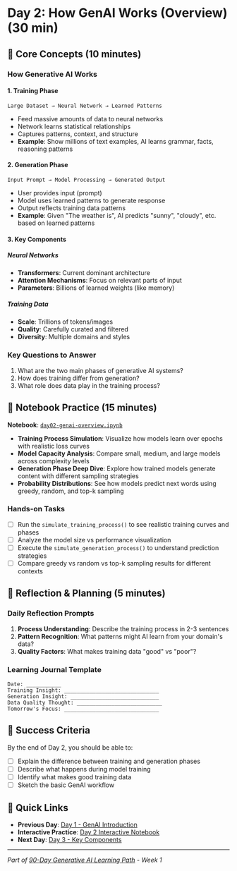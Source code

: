 <!-- filename: day02-genai-overview.md -->
# Day 2: How GenAI Works (Overview) (30 min)

## 📖 Core Concepts (10 minutes)

### How Generative AI Works

#### 1. **Training Phase**

```text
Large Dataset → Neural Network → Learned Patterns
```

- Feed massive amounts of data to neural networks
- Network learns statistical relationships
- Captures patterns, context, and structure
- **Example**: Show millions of text examples, AI learns grammar, facts, reasoning patterns

#### 2. **Generation Phase**

```text
Input Prompt → Model Processing → Generated Output
```

- User provides input (prompt)
- Model uses learned patterns to generate response
- Output reflects training data patterns
- **Example**: Given "The weather is", AI predicts "sunny", "cloudy", etc. based on learned patterns

#### 3. **Key Components**

##### Neural Networks

- **Transformers**: Current dominant architecture
- **Attention Mechanisms**: Focus on relevant parts of input
- **Parameters**: Billions of learned weights (like memory)

##### Training Data

- **Scale**: Trillions of tokens/images
- **Quality**: Carefully curated and filtered
- **Diversity**: Multiple domains and styles

### Key Questions to Answer

1. What are the two main phases of generative AI systems?
2. How does training differ from generation?
3. What role does data play in the training process?

## 🔬 Notebook Practice (15 minutes)

**Notebook**: [`day02-genai-overview.ipynb`](../../../notebooks/weekly/week01/day02-genai-overview.ipynb)

- **Training Process Simulation**: Visualize how models learn over epochs with realistic loss curves
- **Model Capacity Analysis**: Compare small, medium, and large models across complexity levels
- **Generation Phase Deep Dive**: Explore how trained models generate content with different sampling strategies
- **Probability Distributions**: See how models predict next words using greedy, random, and top-k sampling

### Hands-on Tasks

- [ ] Run the `simulate_training_process()` to see realistic training curves and phases
- [ ] Analyze the model size vs performance visualization
- [ ] Execute the `simulate_generation_process()` to understand prediction strategies
- [ ] Compare greedy vs random vs top-k sampling results for different contexts

## 🤔 Reflection & Planning (5 minutes)

### Daily Reflection Prompts

1. **Process Understanding**: Describe the training process in 2-3 sentences
2. **Pattern Recognition**: What patterns might AI learn from your domain's data?
3. **Quality Factors**: What makes training data "good" vs "poor"?

### Learning Journal Template

```text
Date: ___________
Training Insight: ______________________________
Generation Insight: ____________________________
Data Quality Thought: ___________________________
Tomorrow's Focus: ______________________________
```

## 🎯 Success Criteria

By the end of Day 2, you should be able to:

- [ ] Explain the difference between training and generation phases
- [ ] Describe what happens during model training
- [ ] Identify what makes good training data
- [ ] Sketch the basic GenAI workflow

## 🔗 Quick Links

- **Previous Day**: [Day 1 - GenAI Introduction](day01-genai-intro.md)
- **Interactive Practice**: [Day 2 Interactive Notebook](../../../notebooks/weekly/week01/day02-genai-overview.ipynb)
- **Next Day**: [Day 3 - Key Components](day03-key-components.md)

---
*Part of [90-Day Generative AI Learning Path](../learning-path-90-days.md) - Week 1*
